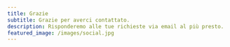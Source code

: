 ```yaml
---
title: Grazie
subtitle: Grazie per averci contattato.
description: Risponderemo alle tue richieste via email al più presto.
featured_image: /images/social.jpg
---
```

